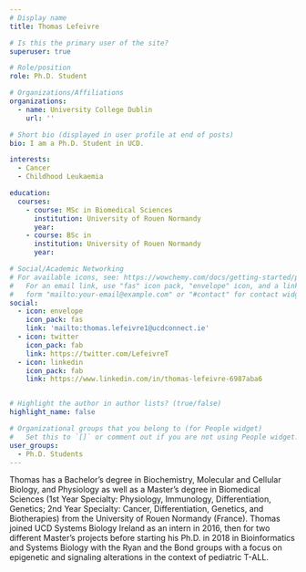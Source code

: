 ```yaml
---
# Display name
title: Thomas Lefeivre

# Is this the primary user of the site?
superuser: true

# Role/position
role: Ph.D. Student

# Organizations/Affiliations
organizations:
  - name: University College Dublin
    url: ''

# Short bio (displayed in user profile at end of posts)
bio: I am a Ph.D. Student in UCD. 

interests:
  - Cancer
  - Childhood Leukaemia

education:
  courses:
    - course: MSc in Biomedical Sciences
      institution: University of Rouen Normandy
      year: 
    - course: BSc in 
      institution: University of Rouen Normandy
      year: 

# Social/Academic Networking
# For available icons, see: https://wowchemy.com/docs/getting-started/page-builder/#icons
#   For an email link, use "fas" icon pack, "envelope" icon, and a link in the
#   form "mailto:your-email@example.com" or "#contact" for contact widget.
social:
  - icon: envelope
    icon_pack: fas
    link: 'mailto:thomas.lefeivre1@ucdconnect.ie'
  - icon: twitter
    icon_pack: fab
    link: https://twitter.com/LefeivreT
  - icon: linkedin
    icon_pack: fab
    link: https://www.linkedin.com/in/thomas-lefeivre-6987aba6


# Highlight the author in author lists? (true/false)
highlight_name: false

# Organizational groups that you belong to (for People widget)
#   Set this to `[]` or comment out if you are not using People widget.
user_groups:
  - Ph.D. Students
---
```


Thomas has a Bachelor’s degree in Biochemistry, Molecular and Cellular Biology, and Physiology as well as a Master’s degree in Biomedical Sciences (1st Year Specialty: Physiology, Immunology, Differentiation, Genetics; 2nd Year Specialty: Cancer, Differentiation, Genetics, and Biotherapies) from the University of Rouen Normandy (France). Thomas joined UCD Systems Biology Ireland as an intern in 2016, then for two different Master’s projects before starting his Ph.D. in 2018 in Bioinformatics and Systems Biology with the Ryan and the Bond groups with a focus on epigenetic and signaling alterations in the context of pediatric T-ALL. 
